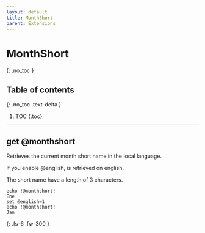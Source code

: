 ```yaml
---
layout: default
title: MonthShort
parent: Extensions
---
```


# MonthShort
{: .no_toc }

## Table of contents
{: .no_toc .text-delta }

1. TOC
{:toc}

---

## get @monthshort
Retrieves the current month short name in the local language.

If you enable @english, is retrieved on english.

The short name have a length of 3 characters.

```
echo !@monthshort!
Ene
set @english=1
echo !@monthshort!
Jan
```

{: .fs-6 .fw-300 }
